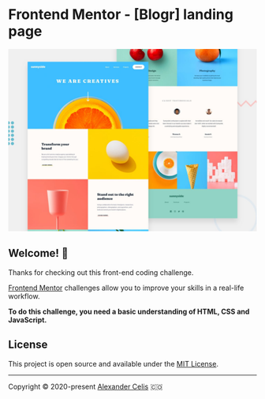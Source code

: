 # Frontend Mentor - [Blogr] landing page

![Design preview for the Blogr landing page coding challenge](./assets/design/desktop-preview.jpg)

## Welcome! 👋

Thanks for checking out this front-end coding challenge.

[Frontend Mentor](https://beta.frontendmentor.io) challenges allow you to improve your skills in a real-life workflow.

**To do this challenge, you need a basic understanding of HTML, CSS and JavaScript.**

## License

This project is open source and available under the [MIT License](LICENSE).
___
 
Copyright © 2020-present [Alexander Celis](https://github.com/donCelis) 🇨🇴
